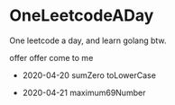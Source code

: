 # OneLeetcodeADay
One leetcode a day, and learn golang btw.

offer offer come to me 

- 2020-04-20 sumZero toLowerCase

- 2020-04-21 maximum69Number
